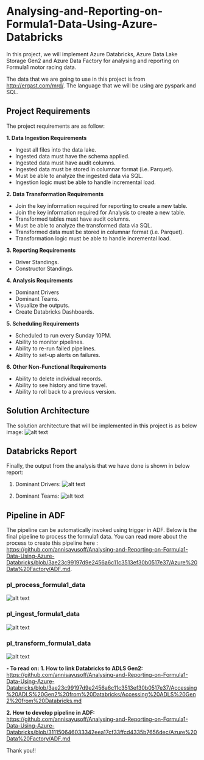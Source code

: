 # Analysing-and-Reporting-on-Formula1-Data-Using-Azure-Databricks

In this project, we will implement Azure Databricks, Azure Data Lake Storage Gen2 and Azure Data Factory for analysing and reporting on Formula1 motor racing data.

The data that we are going to use in this project is from http://ergast.com/mrd/. The language that we will be using are pyspark and SQL.

## Project Requirements

The project requirements are as follow:

**1. Data Ingestion Requirements**
-	Ingest all files into the data lake.
-	Ingested data must have the schema applied.
-	Ingested data must have audit columns.
-	Ingested data must be stored in columnar format (i.e. Parquet).
-	Must be able to analyze the ingested data via SQL.
-	Ingestion logic must be able to handle incremental load.
  
**2. Data Transformation Requirements**
-	Join the key information required for reporting to create a new table.
-	Join the key information required for Analysis to create a new table.
-	Transformed tables must have audit columns.
-	Must be able to analyze the transformed data via SQL.
-	Transformed data must be stored in columnar format (i.e. Parquet).
-	Transformation logic must be able to handle incremental load.

**3. Reporting Requirements**
-	Driver Standings.
-	Constructor Standings.

**4. Analysis Requirements**
-	Dominant Drivers
-	Dominant Teams.
-	Visualize the outputs.
-	Create Databricks Dashboards.

**5. Scheduling Requirements**
-	Scheduled to run every Sunday 10PM.
-	Ability to monitor pipelines.
-	Ability to re-run failed pipelines.
-	Ability to set-up alerts on failures.

**6. Other Non-Functional Requirements**
-	Ability to delete individual records.
-	Ability to see history and time travel.
-	Ability to roll back to a previous version.

## Solution Architecture
The solution architecture that will be implemented in this project is as below image:
![alt text](https://github.com/annisayusoff/Analysing-and-Reporting-on-Formula1-Data-Using-Azure-Databricks/blob/ec9c4496d91100b1d639d5034b9636e39fbd8a35/solution%20architecture.png?raw=true)

## Databricks Report
Finally, the output from the analysis that we have done is shown in below report:
1. Dominant Drivers:
![alt text](https://github.com/annisayusoff/Analysing-and-Reporting-on-Formula1-Data-Using-Azure-Databricks/blob/1774c2cf390b3f3fb9aa85229f641d8de48cd0aa/report/Dominant%20Drivers%20Report.png?raw=true)

2. Dominant Teams:
![alt text](https://github.com/annisayusoff/Analysing-and-Reporting-on-Formula1-Data-Using-Azure-Databricks/blob/1774c2cf390b3f3fb9aa85229f641d8de48cd0aa/report/Dominant%20Teams%20Report.png?raw=true)


## Pipeline in ADF
The pipeline can be automatically invoked using trigger in ADF. Below is the final pipeline to process the formula1 data. You can read more about the process to create this pipeline here : https://github.com/annisayusoff/Analysing-and-Reporting-on-Formula1-Data-Using-Azure-Databricks/blob/3ae23c99197d9e2456a6c11c3513ef30b0517e37/Azure%20Data%20Factory/ADF.md. 

### pl_process_formula1_data
![alt text](https://github.com/annisayusoff/Analysing-and-Reporting-on-Formula1-Data-Using-Azure-Databricks/blob/3ae23c99197d9e2456a6c11c3513ef30b0517e37/Azure%20Data%20Factory/pl_process.png?raw=true)

### pl_ingest_formula1_data
![alt text](https://github.com/annisayusoff/Analysing-and-Reporting-on-Formula1-Data-Using-Azure-Databricks/blob/3ae23c99197d9e2456a6c11c3513ef30b0517e37/Azure%20Data%20Factory/pl_ingest_2.png?raw=true)

### pl_transform_formula1_data
![alt text](https://github.com/annisayusoff/Analysing-and-Reporting-on-Formula1-Data-Using-Azure-Databricks/blob/3ae23c99197d9e2456a6c11c3513ef30b0517e37/Azure%20Data%20Factory/pl_transform.png?raw=true)


**- To read on:**
**1. How to link Databricks to ADLS Gen2:**
https://github.com/annisayusoff/Analysing-and-Reporting-on-Formula1-Data-Using-Azure-Databricks/blob/3ae23c99197d9e2456a6c11c3513ef30b0517e37/Accessing%20ADLS%20Gen2%20from%20Databricks/Accessing%20ADLS%20Gen2%20from%20Databricks.md

**2. How to develop pipeline in ADF:**
https://github.com/annisayusoff/Analysing-and-Reporting-on-Formula1-Data-Using-Azure-Databricks/blob/311150646033342eea17cf33ffcd4335b7656dec/Azure%20Data%20Factory/ADF.md

Thank you!!
